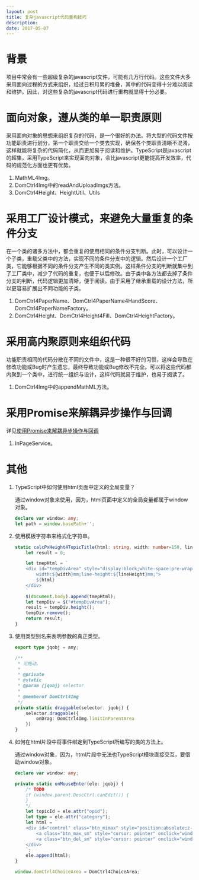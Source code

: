 ```yaml
---
layout: post
title: 复杂javascript代码重构技巧
description: 
date: 2017-05-07
---
```


# 背景

项目中常会有一些超级复杂的javascript文件，可能有几万行代码。这些文件大多采用面向过程的方式来组织，经过日积月累的堆叠，其中的代码变得十分难以阅读和维护。因此，对这些复杂的javascript代码进行重构就显得十分必要。

# 面向对象，遵从类的单一职责原则

采用面向对象的思想来组织复杂的代码，是一个很好的办法。将大型的代码文件按功能职责进行划分，第一个职责交给一个类去实现，确保各个类职责清晰不混淆，这样就能将复杂的代码简化，从而更加易于阅读和维护。TypeScript是javascript的超集，采用TypeScript来实现面向对象，会比javascript更能提高开发效率，代码的规范化方面也更有优势。

1. MathML4Img。
2. DomCtrl4Img中的readAndUploadImgs方法。
3. DomCtrl4Height、HeightUtil、Utils

# 采用工厂设计模式，来避免大量重复的条件分支

在一个类的诸多方法中，都会重复的使用相同的条件分支判断。此时，可以设计一个子类，重载父类中的方法，实现不同的条件分支中的逻辑。然后设计一个工厂类，它能够根据不同的条件分支产生不同的类实例。这样条件分支的判断就集中到了工厂类中，减少了代码的重复，也便于以后修改。由于类中各方法都去掉了条件分支的判断，代码逻辑更加清晰，便于阅读。由于采用了继承重载的设计方法，所以更容易扩展出不同功能的子类。

1. DomCtrl4PaperName、DomCtrl4PaperName4HandScore、DomCtrl4PaperNameFactory。
2. DomCtrl4Height、DomCtrl4Height4Fill、DomCtrl4HeightFactory。

# 采用高内聚原则来组织代码

功能职责相同的代码分散在不同的文件中，这是一种很不好的习惯，这样会导致在修改功能或Bug时产生遗忘，最终导致功能或Bug修改不完全。可以将这些代码都内聚到一个类中，进行统一组织与设计，这样代码就易于维护，也易于阅读了。

1. DomCtrl4Img中的appendMathML方法。

# 采用Promise来解耦异步操作与回调

详见[使用Promise来解耦异步操作与回调](/2017/04/24/use-promise-resolve-asyn-and-callback.html)

1. InPageService。

# 其他

1. TypeScript中如何使用html页面中定义的全局变量？

    通过window对象来使用，因为，html页面中定义的全局变量都属于window对象。

    ```ts
    declare var window: any;
    let path = window.basePath+'';
    ```

2. 使用模板字符串来格式化字符串。

    ```ts
    static calcPxHeight4TopicTitle(html: string, width: number=150, lineHeight: number=10): number {
        let result = 0;

        let tmepHtml = `
        <div id="tempDivArea" style="display:block;white-space:pre-wrap;font-weight: bold;padding: 0 2mm;box-sizing: border-box;
            width:${width}mm;line-height:${lineHeight}mm;">
            ${html}
        </div>
        `
        $(document.body).append(tmepHtml);
        let tempDiv = $("#tempDivArea");
        result = tempDiv.height();
        tempDiv.remove();
        return result;
    }
    ```

3. 使用类型别名来表明参数的真正类型。

    ```ts
    export type jqobj = any;

    /**
     * 可拖动。
     * 
     * @private
     * @static
     * @param {jqobj} selector 
     * 
     * @memberof DomCtrl4Img
     */
    private static draggable(selector: jqobj) {
        selector.draggable({
            onDrag: DomCtrl4Img.limitInParentArea
        })
    }
    ```

4. 如何在html片段中将事件绑定到TypeScript所编写的类的方法上。

    通过window对象，因为，html片段中无法也TypeScript模块直接交互，要借助window对象。

    ```ts
    declare var window: any;

    private static onMouseEnter(ele: jqobj) {
        /* TODO
        if (window.parent.DescCtrl.canEdit()) {
        }
        */
        let topicId = ele.attr("opid");
        let type = ele.attr("category");
        let html = `
        <div id="control" class="btn_mimax" style="position:absolute;z-index: 1;right: 0mm;top:0mm;">
            <a class="btn_max_sm" style="cursor: pointer" onclick="window.domCtrl4ChoiceArea.addQuestions('${type}','${topicId}')" title="添加题目">添加题目</a>
            <a class="btn_del_sm" style="cursor: pointer" onclick="window.domCtrl4ChoiceArea.deleteQuestions('${type}','${topicId}')" title="删除">删除</a>
        </div>
        `;
        ele.append(html);
    }

    window.domCtrl4ChoiceArea = DomCtrl4ChoiceArea;
    ```

